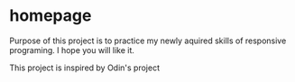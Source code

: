 # homepage

Purpose of this project is to practice my newly aquired skills of responsive programing. I hope you will like it.

This project is inspired by Odin's project
